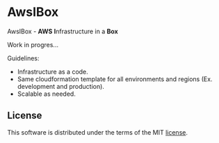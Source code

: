 # AwsIBox
AwsIBox - **AWS** **I**nfrastructure in a **Box**

Work in progres...

Guidelines:
- Infrastructure as a code.
- Same cloudformation template for all environments and regions (Ex. development and production).
- Scalable as needed.


## License ##

This software is distributed under the terms of the MIT [license](LICENSE).
